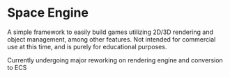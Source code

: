 # Space Engine

A simple framework to easily build games utilizing 2D/3D rendering and object management, among other features.
Not intended for commercial use at this time, and is purely for educational purposes.

Currently undergoing major reworking on rendering engine and conversion to ECS 
